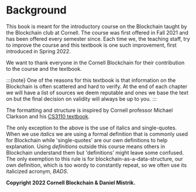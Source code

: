 # Background

This book is meant for the introductory course on the Blockchain
taught by the Blockchain club at Cornell. The course was first
offered in Fall 2021 and has been offered every semester since. 
Each time we, the teaching staff, try to improve the course and
this textbook is one such improvement, first introduced in 
Spring 2022.

We want to thank everyone in the Cornell Blockchain for their
contribution to the course and the textbook. 

:::{note}
One of the reasons for this textbook is that 
information on the Blockchain is often scattered and 
hard to verify. At the end of each chapter we will have a list
of sources we deem reputable and ones we base the text on 
but the final decision on validity will always be up to you.
:::

The formatting and structure is inspired by Cornell professor 
Michael Clarkson and his [CS3110 textbook](https://cs3110.github.io/textbook/cover.html). 

The only exception to the above is the use of italics and single-quotes.
When we use *italics* we are using a formal definition that is
commonly used for Blockchain while 'single-quotes' are our own
definitions to help explanation. Using *definitions* outside
this course means others in Blockchain understand them but
'definitions' might leave some confused. The only exemption
to this rule is for blockchain-as-a-data-structure, our own definition, which is too wordy to 
constantly repeat, so we often use its italicized acronym, *BADS*.

**Copyright 2022 Cornell Blockchain & Daniel Mistrik.** 
